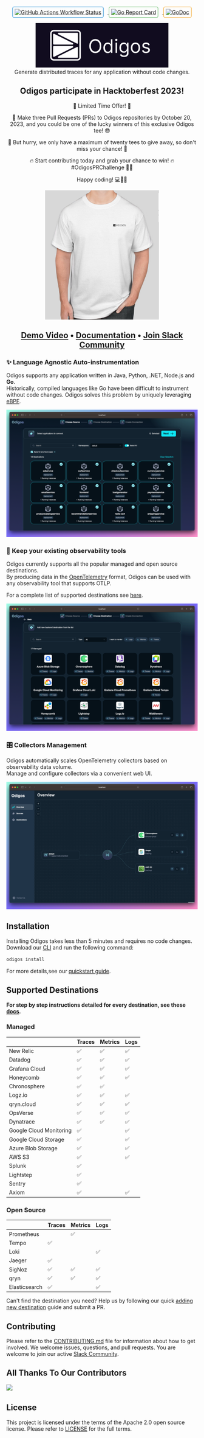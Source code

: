 <p align="center">
    <a href="https://github.com/keyval-dev/odigos/actions/workflows/main.yml" target="_blank">
        <img src="https://github.com/keyval-dev/odigos/actions/workflows/main.yml/badge.svg" alt="GitHub Actions Workflow Status" style="margin-right: 10px; border: 1px solid #007acc; border-radius: 4px; padding: 5px;">
    </a>
    <a href="https://goreportcard.com/report/github.com/keyval-dev/odigos/cli" target="_blank">
        <img src="https://goreportcard.com/badge/github.com/keyval-dev/odigos/cli" alt="Go Report Card" style="margin-right: 10px; border: 1px solid #4CAF50; border-radius: 4px; padding: 5px;">
    </a>
    <a href="https://godoc.org/github.com/keyval-dev/odigos/cli" target="_blank">
        <img src="https://godoc.org/istio.io/istio?status.svg" alt="GoDoc" style="border: 1px solid #f39c12; border-radius: 4px; padding: 5px;">
    </a>
</p>


<p align="center">
<img src="assets/logo.png" width="350" /></br>
Generate distributed traces for any application without code changes.
</p>

<h2 align="center">Odigos participate in Hacktoberfest 2023!</h2>
 <p align="center"> 🚀 Limited Time Offer! 🚀

 <p align="center">👕 Make three Pull Requests (PRs) to Odigos repositories by October 20, 2023, and you could be one of the lucky winners of this exclusive Odigos tee! 😎

 <p align="center">🌟 But hurry, we only have a maximum of twenty tees to give away, so don't miss your chance! 🌟

 <p align="center">🔥 Start contributing today and grab your chance to win! 🔥 #OdigosPRChallenge 🚀👕

 <p align="center">Happy coding! 💻💪👚
</p>
<p align="center">
<img src="assets/hacktoberfest_tee.png" align="center" width="300" />
</p>

<h2 align="center">
    <a href="https://www.youtube.com/watch?v=nynyV7FC4VI">Demo Video</a> • <a href="https://docs.odigos.io">Documentation</a> • <a href="https://join.slack.com/t/odigos/shared_invite/zt-1d7egaz29-Rwv2T8kyzc3mWP8qKobz~A">Join Slack Community</a>
</h2>

### ✨ Language Agnostic Auto-instrumentation

Odigos supports any application written in Java, Python, .NET, Node.js and **Go**.  
Historically, compiled languages like Go have been difficult to instrument without code changes. Odigos solves this problem by uniquely leveraging [eBPF](https://ebpf.io).

![Works on any application](assets/choose_apps.png)


### 🤝 Keep your existing observability tools
Odigos currently supports all the popular managed and open source destinations.  
By producing data in the [OpenTelemetry](https://opentelemetry.io) format, Odigos can be used with any observability tool that supports OTLP.

For a complete list of supported destinations see [here](#supported-destinations).

![Works with any observability tool](assets/choose_dest.png)

### 🎛️ Collectors Management 
Odigos automatically scales OpenTelemetry collectors based on observability data volume.  
Manage and configure collectors via a convenient web UI.

![Collectors Management](assets/overview_page.png)

## Installation

Installing Odigos takes less than 5 minutes and requires no code changes.
Download our [CLI](https://docs.odigos.io/installation) and run the following command:


```bash
odigos install
```

For more details,see our [quickstart guide](https://docs.odigos.io/intro).

## Supported Destinations

**For step by step instructions detailed for every destination, see these [docs](https://docs.odigos.io/backends).**

### Managed

|                         | Traces | Metrics | Logs |
|-------------------------| ------ | ------- |------|
| New Relic               | ✅      | ✅      | ✅    |
| Datadog                 | ✅      | ✅      | ✅    |
| Grafana Cloud           | ✅      | ✅      | ✅    |
| Honeycomb               | ✅      | ✅      | ✅    |
| Chronosphere            | ✅      | ✅      |       |
| Logz.io                 | ✅      | ✅      | ✅    |
| qryn.cloud              | ✅      | ✅      | ✅    |
| OpsVerse                | ✅      | ✅      | ✅    |
| Dynatrace               | ✅      | ✅      | ✅    |
| Google Cloud Monitoring | ✅      |         | ✅    |
| Google Cloud Storage    | ✅      |         | ✅    |
| Azure Blob Storage      | ✅      |         | ✅    |
| AWS S3                  | ✅      |         | ✅    |
| Splunk                  | ✅      |         |      |
| Lightstep               | ✅      |         |      |
| Sentry                  | ✅      |         |      |
| Axiom                   | ✅      |         | ✅   |

### Open Source

|               | Traces | Metrics | Logs |
| ------------- | ------ | ------- | ---- |
| Prometheus    |        | ✅      |      |
| Tempo         | ✅     |         |      |
| Loki          |        |         | ✅   |
| Jaeger        | ✅     |         |      |
| SigNoz        | ✅     | ✅      | ✅   |
| qryn          | ✅     | ✅      | ✅   |
| Elasticsearch | ✅     |         | ✅   |

Can't find the destination you need? Help us by following our quick [adding new destination](https://docs.odigos.io/adding-new-dest) guide and submit a PR.

## Contributing

Please refer to the [CONTRIBUTING.md](CONTRIBUTING.md) file for information about how to get involved. We welcome issues, questions, and pull requests. You are welcome to join our active [Slack Community](https://join.slack.com/t/odigos/shared_invite/zt-1d7egaz29-Rwv2T8kyzc3mWP8qKobz~A).

## All Thanks To Our Contributors

<a href="https://github.com/keyval-dev/odigos/graphs/contributors">
  <img src="https://contrib.rocks/image?repo=keyval-dev/odigos" />
</a>

## License

This project is licensed under the terms of the Apache 2.0 open source license. Please refer to [LICENSE](LICENSE) for the full terms.
